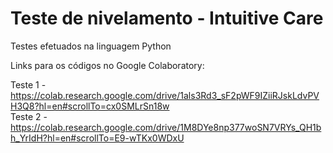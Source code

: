 # Teste de nivelamento - Intuitive Care

Testes efetuados na linguagem Python

Links para os códigos no Google Colaboratory:

Teste 1 - https://colab.research.google.com/drive/1als3Rd3_sF2pWF9IZiiRJskLdvPVH3Q8?hl=en#scrollTo=cx0SMLrSn18w                                          
Teste 2 - https://colab.research.google.com/drive/1M8DYe8np377woSN7VRYs_QH1bh_YrIdH?hl=en#scrollTo=E9-wTKx0WDxU
